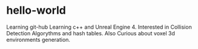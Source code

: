 # hello-world
Learning git-hub
Learning c++ and Unreal Engine 4.
Interested in Collision Detection Algorythms and hash tables.
Also Curious about voxel 3d environments generation.
